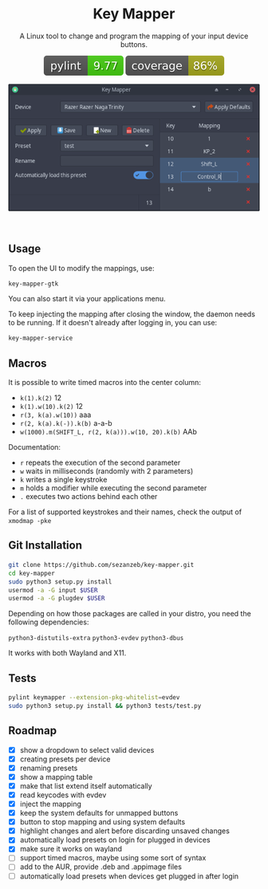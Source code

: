 <h1 align="center">Key Mapper</h1>

<p align="center">A Linux tool to change and program the mapping of your input device buttons.</p>

<p align="center"><img src="readme/pylint.svg"/> <img src="readme/coverage.svg"/></p>

<p align="center">
<img src="readme/screenshot.png"/>
</p>
<br/>

## Usage

To open the UI to modify the mappings, use:

```bash
key-mapper-gtk
```

You can also start it via your applications menu.

To keep injecting the mapping after closing the window, the daemon needs to
be running. If it doesn't already after logging in, you can use:

```bash
key-mapper-service
```

## Macros

It is possible to write timed macros into the center column:
- `k(1).k(2)` 12
- `k(1).w(10).k(2)` 12
- `r(3, k(a).w(10))` aaa
- `r(2, k(a).k(-)).k(b)` a-a-b
- `w(1000).m(SHIFT_L, r(2, k(a))).w(10, 20).k(b)` AAb

Documentation:
- `r` repeats the execution of the second parameter
- `w` waits in milliseconds (randomly with 2 parameters)
- `k` writes a single keystroke
- `m` holds a modifier while executing the second parameter
- `.` executes two actions behind each other

For a list of supported keystrokes and their names, check the output of `xmodmap -pke`

## Git Installation

```bash
git clone https://github.com/sezanzeb/key-mapper.git
cd key-mapper
sudo python3 setup.py install
usermod -a -G input $USER
usermod -a -G plugdev $USER
```

Depending on how those packages are called in your distro,
you need the following dependencies:

`python3-distutils-extra` `python3-evdev` `python3-dbus`

It works with both Wayland and X11.

## Tests

```bash
pylint keymapper --extension-pkg-whitelist=evdev
sudo python3 setup.py install && python3 tests/test.py
```

## Roadmap

- [x] show a dropdown to select valid devices
- [x] creating presets per device
- [x] renaming presets
- [x] show a mapping table
- [x] make that list extend itself automatically
- [x] read keycodes with evdev
- [x] inject the mapping
- [x] keep the system defaults for unmapped buttons
- [x] button to stop mapping and using system defaults
- [x] highlight changes and alert before discarding unsaved changes
- [x] automatically load presets on login for plugged in devices
- [x] make sure it works on wayland
- [ ] support timed macros, maybe using some sort of syntax
- [ ] add to the AUR, provide .deb and .appimage files
- [ ] automatically load presets when devices get plugged in after login
